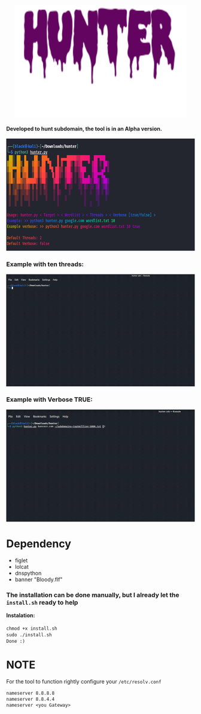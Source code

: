 
<p align="center">
  <img width="460" height="300" src="files/banner.png">
</p>

#### Developed to hunt subdomain, the tool is in an Alpha version.

<p align="center">
  <img width="650" height="300" src="files/example.png">
</p>


### Example with ten threads:
<p align="center">
  <img width="650" height="300" src="files/verbose-false.gif">
</p>

### Example with Verbose TRUE:
<p align="center">
  <img width="650" height="300" src="files/verbose-true.gif">
</p>


# Dependency

* figlet
* lolcat
* dnspython
* banner "Bloody.flf"

### The installation can be done manually, but I already let the ```install.sh``` ready to help

**Instalation:** <br><br>
```chmod +x install.sh``` <br>
```sudo ./install.sh``` <br>
```Done :)```

# NOTE

For the tool to function rightly configure your ```/etc/resolv.conf```

```
nameserver 8.8.8.8
nameserver 8.8.4.4
nameserver <you Gateway>
```